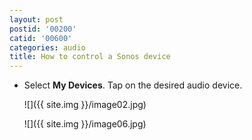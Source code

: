 ```yaml
---
layout: post
postid: '00200'
catid: '00600'
categories: audio
title: How to control a Sonos device
---
```


 * Select **My Devices**. Tap on the desired audio device.

    ![]({{ site.img }}/image02.jpg)

    ![]({{ site.img }}/image06.jpg)